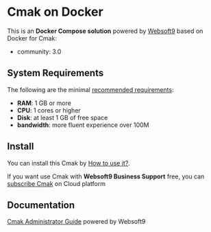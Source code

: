 # Cmak on Docker  

This is an **Docker Compose solution** powered by [Websoft9](https://www.websoft9.com) based on Docker for Cmak:


 - community:  3.0


## System Requirements

The following are the minimal [recommended requirements](https://github.com/yahoo/CMAK):

* **RAM**: 1 GB or more
* **CPU**: 1 cores or higher
* **Disk**: at least 1 GB of free space
* **bandwidth**: more fluent experience over 100M  

## Install

You can install this Cmak by [How to use it?](https://github.com/Websoft9/docker-library#how-to-use-it).   

If you want use Cmak with **Websoft9 Business Support** free, you can [subscribe Cmak](https://www.websoft9.com/apps) on Cloud platform

## Documentation

[Cmak Administrator Guide](https://support.websoft9.com/docs/cmak) powered by Websoft9